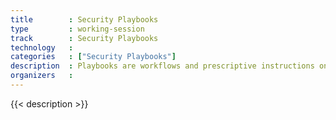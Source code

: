 ```yaml
---
title        : Security Playbooks
type         : working-session
track        : Security Playbooks
technology   :
categories   : ["Security Playbooks"]
description  : Playbooks are workflows and prescriptive instructions on how to handle specific Security activities or incidents.
organizers   :
---
```


{{< description >}}
